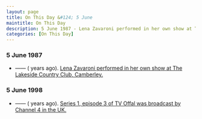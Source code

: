 ```yaml
---
layout: page
title: On This Day &#124; 5 June
maintitle: On This Day
description: 5 June 1987 - Lena Zavaroni performed in her own show at The Lakeside Country Club, Camberley. 5 June 1998 - Series 1, episode 3 of TV Offal was broadcast by Channel 4 in the UK.
categories: [On This Day]
---
```


### 5 June 1987
* —— (<span id="age1"></span> years ago). [Lena Zavaroni performed in her own show at The Lakeside Country Club, Camberley.](/theatre/the%20lena%20zavaroni%20show/1987/06/05/the-lena-zavaroni-show.html)

### 5 June 1998
* —— (<span id="age2"></span> years ago). [Series 1, episode 3 of TV Offal was broadcast by Channel 4 in the UK.](/channel%204/1998/06/05/tv-offal.html)

<!-- Script for calculating number of years ago -->
<script>
var dob = '19870605';
var year = Number(dob.substr(0, 4));
var month = Number(dob.substr(4, 2)) - 1;
var day = Number(dob.substr(6, 2));
var today = new Date();
var age1 = today.getFullYear() - year;
if (today.getMonth() < month || (today.getMonth() == month && today.getDate() < day)) {
age1--;
}
document.getElementById("age1").innerHTML=age1;

var dob = '19980605';
var year = Number(dob.substr(0, 4));
var month = Number(dob.substr(4, 2)) - 1;
var day = Number(dob.substr(6, 2));
var today = new Date();
var age2 = today.getFullYear() - year;
if (today.getMonth() < month || (today.getMonth() == month && today.getDate() < day)) {
age2--;
}
document.getElementById("age2").innerHTML=age2;
</script>

